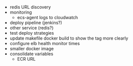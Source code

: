 - redis URL discovery
- monitoring
    - ecs-agent logs to cloudwatch
- deploy pipeline (jenkins?)
- other service (redis?)
- test deploy strategies
- update makefile docker build to show the tag more clearly
- configure elb health monitor times
- smaller docker image
- consolidate variables
    - ECR URL